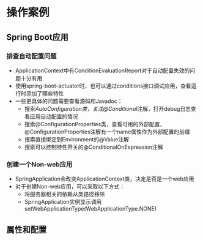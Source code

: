 # 操作案例

## Spring Boot应用

### 排查自动配置问题

  - ApplicationContext中有ConditionEvaluationReport对于自动配置失效的问题十分有用
  - 使用spring-boot-actuator时，也可以通过conditions接口调试应用，查看运行时添加了哪些特性
  - 一些更具体的问题需要查看源码和Javadoc：
    - 搜索*AutoConfiguration类，关注@Conditional*注解，打开debug日志查看应用自动配置的情况
    - 搜索@ConfigurationProperties类，查看可用的外部配置，@ConfigurationProperties注解有一个name属性作为外部配置的前缀
    - 搜索直接绑定到Environment的@Value注解
    - 搜索可以控制特性开关的@ConditionalOnExpression注解

### 创建一个Non-web应用

  - SpringApplication会改变ApplicationContext类，决定是否是一个web应用
  - 对于创建Non-web应用，可以采取以下方式：
    - 将服务器相关的依赖从类路径移除
    - SpringApplication实例显示调用setWebApplicationType(WebApplicationType.NONE)

## 属性和配置

